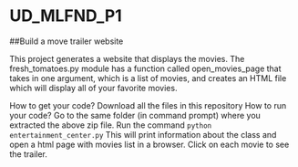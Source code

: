 # UD_MLFND_P1
##Build a move trailer website

This project generates a website that displays the movies.
The fresh_tomatoes.py module has a function called open_movies_page that takes in one argument, which is a list of movies, and creates an HTML file which will display all of your favorite movies.

How to get your code?
Download all the files in this repository
How to run your code?
Go to the same folder (in command prompt) where you extracted the above zip file.
Run the command `python entertainment_center.py`
This will print information about the class and open a html page with movies list in a browser.
Click on each movie to see the trailer.
